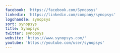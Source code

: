 ```yaml
---
facebook: 'https://facebook.com/Synopsys'
linkedin: 'https://linkedin.com/company/synopsys'
logohandle: synopsys
sort: synopsys
title: Synopsys
twitter: synopsys
website: 'https://www.synopsys.com/'
youtube: 'https://youtube.com/user/synopsys'
---
```

